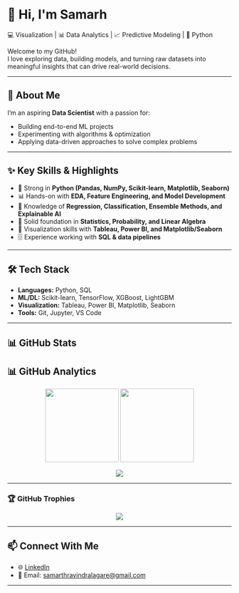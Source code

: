# 👋 Hi, I'm Samarh  

💻 Visualization | 📊 Data Analytics | 📈 Predictive Modeling | 🐍 Python  

Welcome to my GitHub!  
I love exploring data, building models, and turning raw datasets into meaningful insights that can drive real-world decisions.  

---

## 🚀 About Me  

I’m an aspiring **Data Scientist** with a passion for:  
- Building end-to-end ML projects  
- Experimenting with algorithms & optimization  
- Applying data-driven approaches to solve complex problems  

---

## ✨ Key Skills & Highlights  

- 📌 Strong in **Python (Pandas, NumPy, Scikit-learn, Matplotlib, Seaborn)**  
- 📊 Hands-on with **EDA, Feature Engineering, and Model Development**  
- 🤖 Knowledge of **Regression, Classification, Ensemble Methods, and Explainable AI**  
- 🧩 Solid foundation in **Statistics, Probability, and Linear Algebra**  
- 🎨 Visualization skills with **Tableau, Power BI, and Matplotlib/Seaborn**  
- 🗄️ Experience working with **SQL & data pipelines**  

---

## 🛠️ Tech Stack  

- **Languages:** Python, SQL  
- **ML/DL:** Scikit-learn, TensorFlow, XGBoost, LightGBM  
- **Visualization:** Tableau, Power BI, Matplotlib, Seaborn  
- **Tools:** Git, Jupyter, VS Code  

---

## 📊 GitHub Stats  

## 📊 GitHub Analytics  

<p align="center">
  <img src="https://github-readme-stats.vercel.app/api?username=your-github-username&show_icons=true&theme=tokyonight&hide_border=true" height="165">
  <img src="https://github-readme-streak-stats.herokuapp.com?user=your-github-username&theme=tokyonight&hide_border=true" height="165">
</p>

<p align="center">
  <img src="https://github-readme-stats.vercel.app/api/top-langs/?username=your-github-username&layout=compact&theme=tokyonight&hide_border=true">
</p>

---

### 🏆 GitHub Trophies  

<p align="center">
  <img src="https://github-profile-trophy.vercel.app/?username=your-github-username&theme=onedark&no-frame=true&row=1&column=6">
</p>

---

## 📫 Connect With Me  

- 🌐 [LinkedIn](https://www.linkedin.com/in/samarth-lagare/)  
- 📧 Email: samarthravindralagare@gmail.com

---
